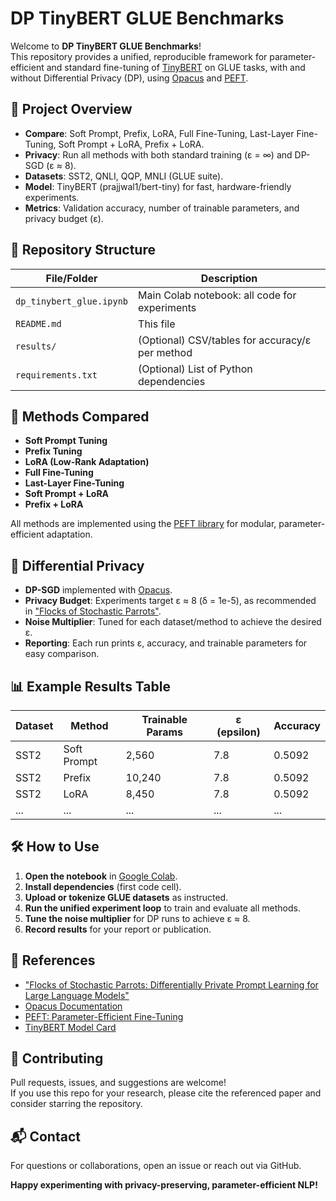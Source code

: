 # DP TinyBERT GLUE Benchmarks

Welcome to **DP TinyBERT GLUE Benchmarks**!  
This repository provides a unified, reproducible framework for parameter-efficient and standard fine-tuning of [TinyBERT](https://huggingface.co/prajjwal1/bert-tiny) on GLUE tasks, with and without Differential Privacy (DP), using [Opacus](https://opacus.ai/) and [PEFT](https://github.com/huggingface/peft).

## 🚀 Project Overview

- **Compare**: Soft Prompt, Prefix, LoRA, Full Fine-Tuning, Last-Layer Fine-Tuning, Soft Prompt + LoRA, Prefix + LoRA.
- **Privacy**: Run all methods with both standard training (ε = ∞) and DP-SGD (ε ≈ 8).
- **Datasets**: SST2, QNLI, QQP, MNLI (GLUE suite).
- **Model**: TinyBERT (prajjwal1/bert-tiny) for fast, hardware-friendly experiments.
- **Metrics**: Validation accuracy, number of trainable parameters, and privacy budget (ε).

## 📂 Repository Structure

| File/Folder                | Description                                        |
|----------------------------|----------------------------------------------------|
| `dp_tinybert_glue.ipynb`   | Main Colab notebook: all code for experiments      |
| `README.md`                | This file                                          |
| `results/`                 | (Optional) CSV/tables for accuracy/ε per method    |
| `requirements.txt`         | (Optional) List of Python dependencies             |

## 📝 Methods Compared

- **Soft Prompt Tuning**
- **Prefix Tuning**
- **LoRA (Low-Rank Adaptation)**
- **Full Fine-Tuning**
- **Last-Layer Fine-Tuning**
- **Soft Prompt + LoRA**
- **Prefix + LoRA**

All methods are implemented using the [PEFT library](https://github.com/huggingface/peft) for modular, parameter-efficient adaptation.

## 🔐 Differential Privacy

- **DP-SGD** implemented with [Opacus](https://opacus.ai/).
- **Privacy Budget**: Experiments target ε ≈ 8 (δ = 1e-5), as recommended in ["Flocks of Stochastic Parrots"](https://openreview.net/forum?id=u6Xv3FuF8N).
- **Noise Multiplier**: Tuned for each dataset/method to achieve the desired ε.
- **Reporting**: Each run prints ε, accuracy, and trainable parameters for easy comparison.

## 📊 Example Results Table

| Dataset | Method                | Trainable Params | ε (epsilon) | Accuracy |
|---------|-----------------------|------------------|-------------|----------|
| SST2    | Soft Prompt           | 2,560            | 7.8         | 0.5092   |
| SST2    | Prefix                | 10,240           | 7.8         | 0.5092   |
| SST2    | LoRA                  | 8,450            | 7.8         | 0.5092   |
| ...     | ...                   | ...              | ...         | ...      |

## 🛠️ How to Use

1. **Open the notebook** in [Google Colab](https://colab.research.google.com/).
2. **Install dependencies** (first code cell).
3. **Upload or tokenize GLUE datasets** as instructed.
4. **Run the unified experiment loop** to train and evaluate all methods.
5. **Tune the noise multiplier** for DP runs to achieve ε ≈ 8.
6. **Record results** for your report or publication.

## 📖 References

- ["Flocks of Stochastic Parrots: Differentially Private Prompt Learning for Large Language Models"](https://openreview.net/forum?id=u6Xv3FuF8N)
- [Opacus Documentation](https://opacus.ai/)
- [PEFT: Parameter-Efficient Fine-Tuning](https://github.com/huggingface/peft)
- [TinyBERT Model Card](https://huggingface.co/prajjwal1/bert-tiny)

## 🤝 Contributing

Pull requests, issues, and suggestions are welcome!  
If you use this repo for your research, please cite the referenced paper and consider starring the repository.

## 📬 Contact

For questions or collaborations, open an issue or reach out via GitHub.

**Happy experimenting with privacy-preserving, parameter-efficient NLP!**
